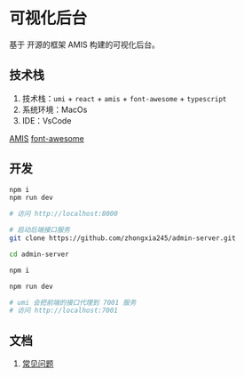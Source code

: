 # 可视化后台

基于 开源的框架 AMIS 构建的可视化后台。

## 技术栈

1. 技术栈：`umi` + `react` + `amis` + `font-awesome` + `typescript`
2. 系统环境：MacOs
3. IDE：VsCode

[AMIS](https://github.com/baidu/amis)
[font-awesome](http://www.fontawesome.com.cn/faicons/)

## 开发

```bash
npm i
npm run dev 

# 访问 http://localhost:8000

# 启动后端接口服务
git clone https://github.com/zhongxia245/admin-server.git

cd admin-server

npm i 

npm run dev

# umi 会把前端的接口代理到 7001 服务
# 访问 http://localhost:7001
```

## 文档

1. [常见问题](./doc/faq.md)

